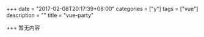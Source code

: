 +++
date = "2017-02-08T20:17:39+08:00"
categories = ["y"]
tags = ["vue"]
description = ""
title = "vue-party"

+++
暂无内容
